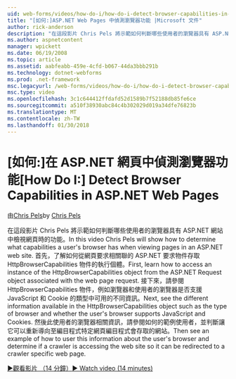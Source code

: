 ```yaml
---
uid: web-forms/videos/how-do-i/how-do-i-detect-browser-capabilities-in-aspnet-web-pages
title: "[如何:]ASP.NET Web Pages 中偵測瀏覽器功能 |Microsoft 文件"
author: rick-anderson
description: "在這段影片 Chris Pels 將示範如何判斷哪些使用者的瀏覽器具有 ASP.NET 網站中檢視網頁時的功能。 首先，深入了解如何 acc...."
ms.author: aspnetcontent
manager: wpickett
ms.date: 06/19/2008
ms.topic: article
ms.assetid: aabfeabb-459e-4cfd-b067-44da3bbb291b
ms.technology: dotnet-webforms
ms.prod: .net-framework
msc.legacyurl: /web-forms/videos/how-do-i/how-do-i-detect-browser-capabilities-in-aspnet-web-pages
msc.type: video
ms.openlocfilehash: 3c1c644412ffdafd52d1589b7f52188db85fe6ce
ms.sourcegitcommit: a510f38930abc84c4b302029d019a34dfe76823b
ms.translationtype: MT
ms.contentlocale: zh-TW
ms.lasthandoff: 01/30/2018
---
```

<a name="how-do-i-detect-browser-capabilities-in-aspnet-web-pages"></a><span data-ttu-id="19a2a-104">[如何:]在 ASP.NET 網頁中偵測瀏覽器功能</span><span class="sxs-lookup"><span data-stu-id="19a2a-104">[How Do I:] Detect Browser Capabilities in ASP.NET Web Pages</span></span>
====================
<span data-ttu-id="19a2a-105">由[Chris Pels](https://twitter.com/chrispels)</span><span class="sxs-lookup"><span data-stu-id="19a2a-105">by [Chris Pels](https://twitter.com/chrispels)</span></span>

<span data-ttu-id="19a2a-106">在這段影片 Chris Pels 將示範如何判斷哪些使用者的瀏覽器具有 ASP.NET 網站中檢視網頁時的功能。</span><span class="sxs-lookup"><span data-stu-id="19a2a-106">In this video Chris Pels will show how to determine what capabilities a user's browser has when viewing pages in an ASP.NET web site.</span></span> <span data-ttu-id="19a2a-107">首先，了解如何從網頁要求相關聯的 ASP.NET 要求物件存取 HttpBrowserCapabilities 物件的執行個體。</span><span class="sxs-lookup"><span data-stu-id="19a2a-107">First, learn how to access an instance of the HttpBrowserCapabilities object from the ASP.NET Request object associated with the web page request.</span></span> <span data-ttu-id="19a2a-108">接下來，請參閱 HttpBrowserCapabilities 物件，例如瀏覽器和使用者的瀏覽器是否支援 JavaScript 和 Cookie 的類型中可用的不同資訊。</span><span class="sxs-lookup"><span data-stu-id="19a2a-108">Next, see the different information available in the HttpBrowserCapabilities object such as the type of browser and whether the user's browser supports JavaScript and Cookies.</span></span> <span data-ttu-id="19a2a-109">然後此使用者的瀏覽器相關資訊，請參閱如何的範例使用者，並判斷讓它可以重新導向至編目程式特定網頁編目程式會存取的網站。</span><span class="sxs-lookup"><span data-stu-id="19a2a-109">Then see an example of how to user this information about the user's browser and determine if a crawler is accessing the web site so it can be redirected to a crawler specific web page.</span></span>

[<span data-ttu-id="19a2a-110">&#9654;觀看影片 （14 分鐘）</span><span class="sxs-lookup"><span data-stu-id="19a2a-110">&#9654; Watch video (14 minutes)</span></span>](https://channel9.msdn.com/Blogs/ASP-NET-Site-Videos/how-do-i-detect-browser-capabilities-in-aspnet-web-pages)
